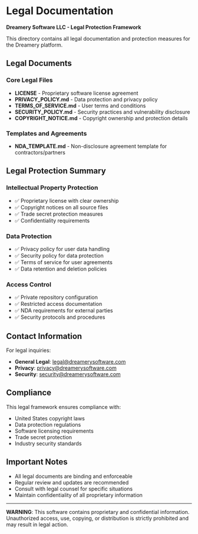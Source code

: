 # Legal Documentation

**Dreamery Software LLC - Legal Protection Framework**

This directory contains all legal documentation and protection measures for the Dreamery platform.

## Legal Documents

### Core Legal Files
- **LICENSE** - Proprietary software license agreement
- **PRIVACY_POLICY.md** - Data protection and privacy policy
- **TERMS_OF_SERVICE.md** - User terms and conditions
- **SECURITY_POLICY.md** - Security practices and vulnerability disclosure
- **COPYRIGHT_NOTICE.md** - Copyright ownership and protection details

### Templates and Agreements
- **NDA_TEMPLATE.md** - Non-disclosure agreement template for contractors/partners

## Legal Protection Summary

### Intellectual Property Protection
- ✅ Proprietary license with clear ownership
- ✅ Copyright notices on all source files
- ✅ Trade secret protection measures
- ✅ Confidentiality requirements

### Data Protection
- ✅ Privacy policy for user data handling
- ✅ Security policy for data protection
- ✅ Terms of service for user agreements
- ✅ Data retention and deletion policies

### Access Control
- ✅ Private repository configuration
- ✅ Restricted access documentation
- ✅ NDA requirements for external parties
- ✅ Security protocols and procedures

## Contact Information

For legal inquiries:
- **General Legal**: legal@dreamerysoftware.com
- **Privacy**: privacy@dreamerysoftware.com
- **Security**: security@dreamerysoftware.com

## Compliance

This legal framework ensures compliance with:
- United States copyright laws
- Data protection regulations
- Software licensing requirements
- Trade secret protection
- Industry security standards

## Important Notes

- All legal documents are binding and enforceable
- Regular review and updates are recommended
- Consult with legal counsel for specific situations
- Maintain confidentiality of all proprietary information

---

**WARNING**: This software contains proprietary and confidential information. Unauthorized access, use, copying, or distribution is strictly prohibited and may result in legal action.
